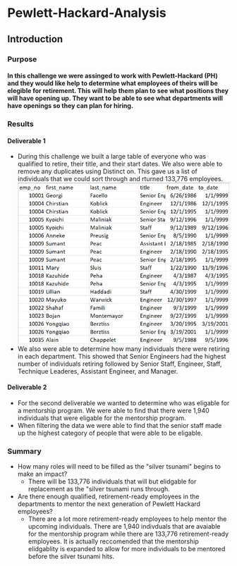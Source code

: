 # Pewlett-Hackard-Analysis
## Introduction
### Purpose
#### In this challenge we were assinged to work with Pewlett-Hackard (PH) and they would like help to determine what employees of theirs will be elegible for retirement. This will help them plan to see what positions they will have opening up. They want to be able to see what departments will have openings so they can plan for hiring. 
### Results
#### Deliverable 1
* During this challenge we built a large table of everyone who was qualified to retire, their title, and their start dates. We also were able to remove any duplicates using Distinct on. This gave us a list of individuals that we could sort through and rturned 133,776 employees. 
![retirement](https://github.com/allisonorourke-ufGfGy/Pewlett-Hackard-Analysis/blob/main/Images/Retirement%20info.png)
* We also were able to determine how many individuals there were retiring in each department. This showed that Senior Engineers had the highest number of individuals retiring followed by Senior Staff, Engineer, Staff, Technique Leaderes, Assistant Engineer, and Manager. 
#### Deliverable 2
* For the second deliverable we wanted to determine who was eligable for a mentorship program. We were able to find that there were 1,940 individuals that were eligable for the mentorship program. 
* When filtering the data we were able to find that the senior staff made up the highest category of people that were able to be eligable. 
### Summary
* How many roles will need to be filled as the "silver tsunami" begins to make an impact?
  * There will be 133,776 individuals that will but elidgable for replacement as the "silver tsunami runs through. 
* Are there enough qualified, retirement-ready employees in the departments to mentor the next generation of Pewlett Hackard employees?
  * There are a lot more retirement-ready employees to help mentor the upcoming individuals. There are 1,940 indivduals that are avaiable for the mentorship program while there are 133,776 retirement-ready employees. It is actually reccomended that the mentorship elidgablity is expanded to allow for more individuals to be mentored before the silver tsunami hits.
